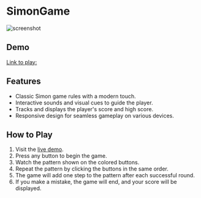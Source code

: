 # SimonGame

![screenshot](https://github.com/iamkamalkumar17/SimonGame/assets/88319916/939797e3-b2b6-4a86-98a3-eea2c9e8295c)

## Demo

[Link to play: ](https://iamkamalkumar17.github.io/SimonGame/)

## Features

- Classic Simon game rules with a modern touch.
- Interactive sounds and visual cues to guide the player.
- Tracks and displays the player's score and high score.
- Responsive design for seamless gameplay on various devices.

## How to Play

1. Visit the [live demo](https://iamkamalkumar17.github.io/SimonGame/).
2. Press any button to begin the game.
3. Watch the pattern shown on the colored buttons.
4. Repeat the pattern by clicking the buttons in the same order.
5. The game will add one step to the pattern after each successful round.
6. If you make a mistake, the game will end, and your score will be displayed.
